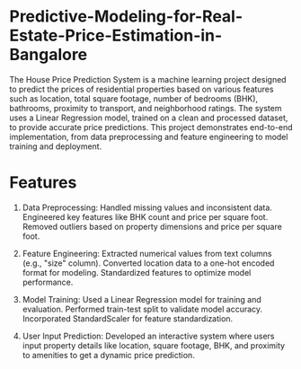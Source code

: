 # Predictive-Modeling-for-Real-Estate-Price-Estimation-in-Bangalore
The House Price Prediction System is a machine learning project designed to predict the prices of residential properties based on various features such as location, total square footage, number of bedrooms (BHK), bathrooms, proximity to transport, and neighborhood ratings. The system uses a Linear Regression model, trained on a clean and processed dataset, to provide accurate price predictions. This project demonstrates end-to-end implementation, from data preprocessing and feature engineering to model training and deployment.

# Features
1. Data Preprocessing:
Handled missing values and inconsistent data.
Engineered key features like BHK count and price per square foot.
Removed outliers based on property dimensions and price per square foot.

2. Feature Engineering:
Extracted numerical values from text columns (e.g., "size" column).
Converted location data to a one-hot encoded format for modeling.
Standardized features to optimize model performance.

3. Model Training:
Used a Linear Regression model for training and evaluation.
Performed train-test split to validate model accuracy.
Incorporated StandardScaler for feature standardization.

4. User Input Prediction:
Developed an interactive system where users input property details like location, square footage, BHK, and proximity to amenities to get a dynamic price prediction.
